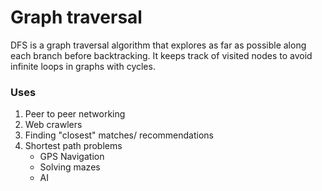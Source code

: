 # Graph traversal

DFS is a graph traversal algorithm that explores as far as possible along each branch before backtracking. It keeps track of visited nodes to avoid infinite loops in graphs with cycles.

### Uses

1. Peer to peer networking
2. Web crawlers
3. Finding "closest" matches/ recommendations
4. Shortest path problems
   - GPS Navigation
   - Solving mazes
   - AI
